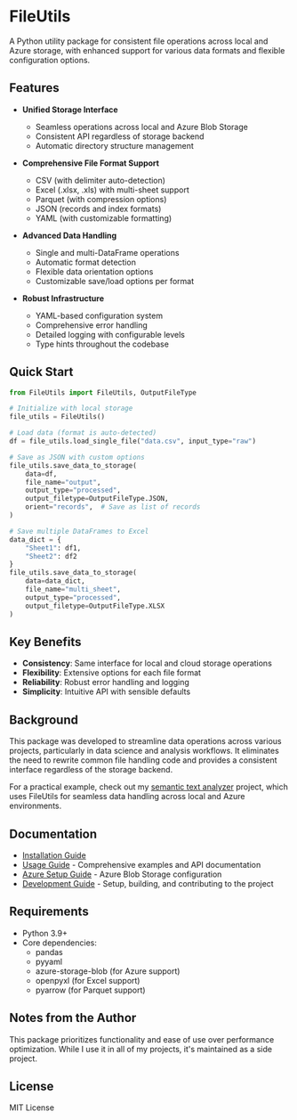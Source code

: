 # FileUtils

A Python utility package for consistent file operations across local and Azure storage, with enhanced support for various data formats and flexible configuration options.

## Features

- **Unified Storage Interface**
  - Seamless operations across local and Azure Blob Storage
  - Consistent API regardless of storage backend
  - Automatic directory structure management

- **Comprehensive File Format Support**
  - CSV (with delimiter auto-detection)
  - Excel (.xlsx, .xls) with multi-sheet support
  - Parquet (with compression options)
  - JSON (records and index formats)
  - YAML (with customizable formatting)

- **Advanced Data Handling**
  - Single and multi-DataFrame operations
  - Automatic format detection
  - Flexible data orientation options
  - Customizable save/load options per format

- **Robust Infrastructure**
  - YAML-based configuration system
  - Comprehensive error handling
  - Detailed logging with configurable levels
  - Type hints throughout the codebase

## Quick Start

```python
from FileUtils import FileUtils, OutputFileType

# Initialize with local storage
file_utils = FileUtils()

# Load data (format is auto-detected)
df = file_utils.load_single_file("data.csv", input_type="raw")

# Save as JSON with custom options
file_utils.save_data_to_storage(
    data=df,
    file_name="output",
    output_type="processed",
    output_filetype=OutputFileType.JSON,
    orient="records",  # Save as list of records
)

# Save multiple DataFrames to Excel
data_dict = {
    "Sheet1": df1,
    "Sheet2": df2
}
file_utils.save_data_to_storage(
    data=data_dict,
    file_name="multi_sheet",
    output_type="processed",
    output_filetype=OutputFileType.XLSX
)
```

## Key Benefits

- **Consistency**: Same interface for local and cloud storage operations
- **Flexibility**: Extensive options for each file format
- **Reliability**: Robust error handling and logging
- **Simplicity**: Intuitive API with sensible defaults

## Background

This package was developed to streamline data operations across various projects, particularly in data science and analysis workflows. It eliminates the need to rewrite common file handling code and provides a consistent interface regardless of the storage backend.

For a practical example, check out my [semantic text analyzer](https://www.github.com/topij/text-analyzer) project, which uses FileUtils for seamless data handling across local and Azure environments.

## Documentation

- [Installation Guide](docs/INSTALLATION.md)
- [Usage Guide](docs/USAGE.md) - Comprehensive examples and API documentation
- [Azure Setup Guide](docs/AZURE_SETUP.md) - Azure Blob Storage configuration
- [Development Guide](docs/DEVELOPMENT.md) - Setup, building, and contributing to the project

## Requirements

- Python 3.9+
- Core dependencies:
  - pandas
  - pyyaml
  - azure-storage-blob (for Azure support)
  - openpyxl (for Excel support)
  - pyarrow (for Parquet support)

## Notes from the Author

This package prioritizes functionality and ease of use over performance optimization. While I use it in all of my projects, it's maintained as a side project. 

## License

MIT License